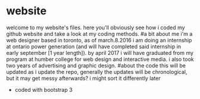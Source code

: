 # website
welcome to my website's files. here you'll obviously see how i coded my github website and take a look at my coding methods.
#a bit about me
i'm a web designer based in toronto, as of march.8.2016 i am doing an internship at ontario power generation (and will have completed said internship in early september [1 year length]). by april 2017 i will have graduated from my program at humber college for web design and interactive media. i also took two years of advertising and graphic design.
#about the code
this will be updated as i update the repo, generally the updates will be chronological, but it may get messy afterwards? i might sort it differently later
- coded with bootstrap 3
